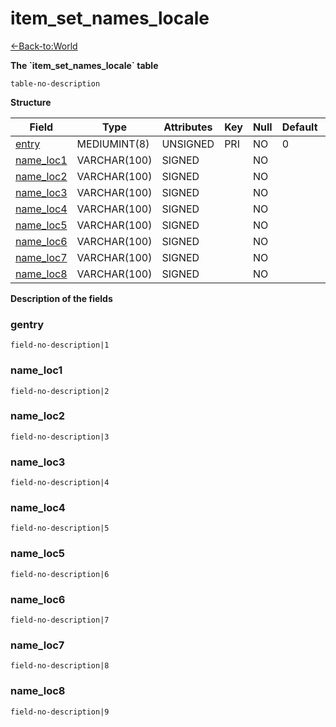 # item\_set\_names\_locale

[<-Back-to:World](database-world.md)

**The \`item\_set\_names\_locale\` table**

`table-no-description`

**Structure**

| Field          | Type         | Attributes | Key | Null | Default | Extra | Comment |
|----------------|--------------|------------|-----|------|---------|-------|---------|
| [entry][1]     | MEDIUMINT(8) | UNSIGNED   | PRI | NO   | 0       |       |         |
| [name_loc1][2] | VARCHAR(100) | SIGNED     |     | NO   |         |       |         |
| [name_loc2][3] | VARCHAR(100) | SIGNED     |     | NO   |         |       |         |
| [name_loc3][4] | VARCHAR(100) | SIGNED     |     | NO   |         |       |         |
| [name_loc4][5] | VARCHAR(100) | SIGNED     |     | NO   |         |       |         |
| [name_loc5][6] | VARCHAR(100) | SIGNED     |     | NO   |         |       |         |
| [name_loc6][7] | VARCHAR(100) | SIGNED     |     | NO   |         |       |         |
| [name_loc7][8] | VARCHAR(100) | SIGNED     |     | NO   |         |       |         |
| [name_loc8][9] | VARCHAR(100) | SIGNED     |     | NO   |         |       |         |

[1]: #entry
[2]: #name_loc1
[3]: #name_loc2
[4]: #name_loc3
[5]: #name_loc4
[6]: #name_loc5
[7]: #name_loc6
[8]: #name_loc7
[9]: #name_loc8

**Description of the fields**

### gentry

`field-no-description|1`

### name\_loc1

`field-no-description|2`

### name\_loc2

`field-no-description|3`

### name\_loc3

`field-no-description|4`

### name\_loc4

`field-no-description|5`

### name\_loc5

`field-no-description|6`

### name\_loc6

`field-no-description|7`

### name\_loc7

`field-no-description|8`

### name\_loc8

`field-no-description|9`

